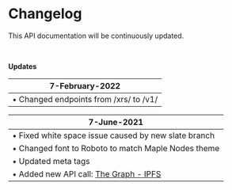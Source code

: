 # Changelog

This API documentation will be continuously updated.


<br>

__Updates__

<!-- 

8/2/2019	|
------------|
• ABC123 |
• ABC123 |
• ABC123 |

-->

7-February-2022    |
------------|
• Changed endpoints from /xrs/ to /v1/ |

7-June-2021    |
------------|
• Fixed white space issue caused by new slate branch |
• Changed font to Roboto to match Maple Nodes theme |
• Updated meta tags |
• Added new API call: [The Graph - IPFS](https://docs.maplenodes.com/#ipfs) |


<br>
<br>
<br>
<br>
<br>
<br>
<br>
